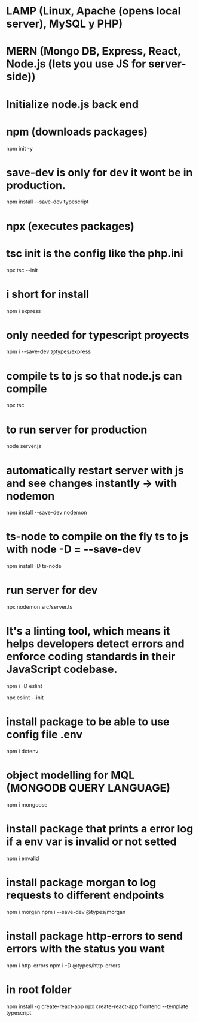 # LAMP (Linux, Apache (opens local server), MySQL y PHP)
# MERN (Mongo DB, Express, React, Node.js (lets you use JS for server-side))
# Initialize node.js back end


# npm (downloads packages) 
npm init -y 
# save-dev is only for dev it wont be in production.
npm install --save-dev typescript
# npx (executes packages)
# tsc init is the config like the php.ini  
npx tsc --init
# i short for install
npm i express
# only needed for typescript proyects
npm i --save-dev @types/express

# compile ts to js so that node.js can compile 
npx tsc
# to run server for production
node server.js

# automatically restart server with  js  and see changes instantly -> with nodemon
npm install --save-dev nodemon
# ts-node to compile on the fly ts to js with node -D = --save-dev
npm install -D ts-node
# run server for dev
npx nodemon src/server.ts
# It's a linting tool, which means it helps developers detect errors and enforce coding standards in their JavaScript codebase.
npm i -D eslint

npx eslint --init
# install package to be able to use config file .env
npm i dotenv
# object modelling for MQL (MONGODB QUERY LANGUAGE)
npm i mongoose
# install package that prints a error log if a env var is invalid or not setted
npm i envalid
# install package morgan to log requests to different endpoints  
npm i morgan
npm i --save-dev @types/morgan
# install package http-errors to send errors with the status you want
 npm i http-errors
 npm i -D @types/http-errors
# in root folder
npm install -g create-react-app
npx create-react-app frontend --template typescript